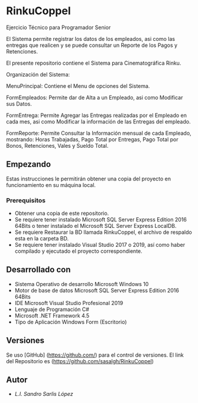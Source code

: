 # RinkuCoppel
Ejercicio Técnico para Programador Senior

El Sistema permite registrar los datos de los empleados, asi como las entregas que realicen y se puede consultar un Reporte de los Pagos y Retenciones.

El presente repositorio contiene el Sistema para Cinematográfica Rinku.

Organización del Sistema:

MenuPrincipal: Contiene el Menu de opciones del Sistema.

FormEmpleados: Permite dar de Alta a un Empleado, asi como Modificar sus Datos.

FormEntrega: Permite Agregar las Entregas realizadas por el Empleado en cada mes, asi como Modificar la información de las Entregas del empleado.

FormReporte: Permite Consultar la Información mensual de cada Empleado, mostrando: Horas Trabajadas, Pago Total por Entregas, Pago Total por Bonos, Retenciones, Vales y Sueldo Total.

## Empezando

Estas instrucciones le permitirán obtener una copia del proyecto en funcionamiento en su máquina local.

### Prerequisitos 

- Obtener una copia de este repositorio.
- Se requiere tener instalado Microsoft SQL Server Express Edition 2016 64Bits o tener instalado el Microsoft SQL Server Express LocalDB.
- Se requiere Restaurar la BD llamada RinkuCoppel, el archivo de respaldo esta en la carpeta BD.
- Se requiere tener instalado Visual Studio 2017 o 2019, así como haber compilado y ejecutado el proyecto correspondiente.

## Desarrollado con

- Sistema Operativo de desarrollo	    Microsoft Windows 10
- Motor de base de datos                Microsoft SQL Server Express Edition 2016 64Bits
- IDE									Microsoft Visual Studio Profesional 2019
- Lenguaje de Programación				C#
- Microsoft .NET Framework              4.5
- Tipo de Aplicación					Windows Form (Escritorio)

## Versiones

Se uso [GitHub] (https://github.com/) para el control de versiones.
El link del Repositorio es (https://github.com/sasalgh/RinkuCoppel)

## Autor
* *L.I. Sandro Sarlis López*
